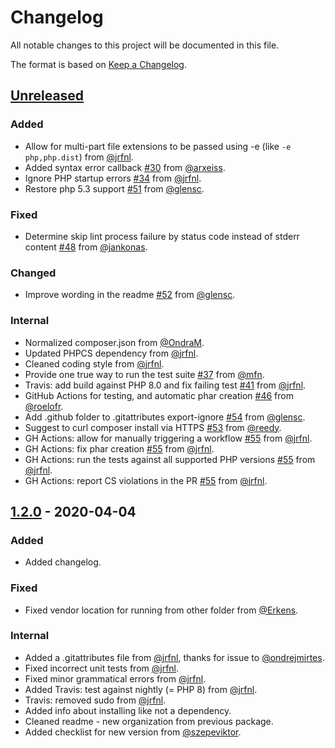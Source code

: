# Changelog

All notable changes to this project will be documented in this file.

The format is based on [Keep a Changelog](https://keepachangelog.com/en/1.0.0/).

## [Unreleased]

### Added

- Allow for multi-part file extensions to be passed using -e (like `-e php,php.dist`) from [@jrfnl](https://github.com/jrfnl).
- Added syntax error callback [#30](https://github.com/php-parallel-lint/PHP-Parallel-Lint/pull/30) from [@arxeiss](https://github.com/arxeiss).
- Ignore PHP startup errors [#34](https://github.com/php-parallel-lint/PHP-Parallel-Lint/pull/34) from [@jrfnl](https://github.com/jrfnl).
- Restore php 5.3 support [#51](https://github.com/php-parallel-lint/PHP-Parallel-Lint/pull/51) from [@glensc](https://github.com/glensc).

### Fixed

- Determine skip lint process failure by status code instead of stderr content [#48](https://github.com/php-parallel-lint/PHP-Parallel-Lint/pull/48) from [@jankonas](https://github.com/jankonas).

### Changed

- Improve wording in the readme [#52](https://github.com/php-parallel-lint/PHP-Parallel-Lint/pull/52) from [@glensc](https://github.com/glensc).

### Internal

- Normalized composer.json from [@OndraM](https://github.com/OndraM).
- Updated PHPCS dependency from [@jrfnl](https://github.com/jrfnl).
- Cleaned coding style from [@jrfnl](https://github.com/jrfnl).
- Provide one true way to run the test suite [#37](https://github.com/php-parallel-lint/PHP-Parallel-Lint/pull/37) from [@mfn](https://github.com/mfn).
- Travis: add build against PHP 8.0 and fix failing test [#41](https://github.com/php-parallel-lint/PHP-Parallel-Lint/pull/41) from [@jrfnl](https://github.com/jrfnl).
- GitHub Actions for testing, and automatic phar creation [#46](https://github.com/php-parallel-lint/PHP-Parallel-Lint/pull/46) from [@roelofr](https://github.com/roelofr).
- Add .github folder to .gitattributes export-ignore [#54](https://github.com/php-parallel-lint/PHP-Parallel-Lint/pull/54) from [@glensc](https://github.com/glensc).
- Suggest to curl composer install via HTTPS [#53](https://github.com/php-parallel-lint/PHP-Parallel-Lint/pull/53) from [@reedy](https://github.com/reedy).
- GH Actions: allow for manually triggering a workflow [#55](https://github.com/php-parallel-lint/PHP-Parallel-Lint/pull/55) from [@jrfnl](https://github.com/jrfnl).
- GH Actions: fix phar creation [#55](https://github.com/php-parallel-lint/PHP-Parallel-Lint/pull/55) from [@jrfnl](https://github.com/jrfnl).
- GH Actions: run the tests against all supported PHP versions [#55](https://github.com/php-parallel-lint/PHP-Parallel-Lint/pull/55) from [@jrfnl](https://github.com/jrfnl).
- GH Actions: report CS violations in the PR [#55](https://github.com/php-parallel-lint/PHP-Parallel-Lint/pull/55) from [@jrfnl](https://github.com/jrfnl).

[Unreleased]: https://github.com/php-parallel-lint/PHP-Parallel-Lint/compare/v1.2.0...HEAD

## [1.2.0] - 2020-04-04

### Added

- Added changelog.

### Fixed

- Fixed vendor location for running from other folder from [@Erkens](https://github.com/Erkens).

### Internal

- Added a .gitattributes file from [@jrfnl](https://github.com/jrfnl), thanks for issue to [@ondrejmirtes](https://github.com/ondrejmirtes).
- Fixed incorrect unit tests from [@jrfnl](https://github.com/jrfnl).
- Fixed minor grammatical errors from [@jrfnl](https://github.com/jrfnl).
- Added Travis: test against nightly (= PHP 8) from [@jrfnl](https://github.com/jrfnl).
- Travis: removed sudo from [@jrfnl](https://github.com/jrfnl).
- Added info about installing like not a dependency.
- Cleaned readme - new organization from previous package.
- Added checklist for new version from [@szepeviktor](https://github.com/szepeviktor).

[1.2.0]: https://github.com/php-parallel-lint/PHP-Parallel-Lint/compare/v1.1.0...v1.2.0

